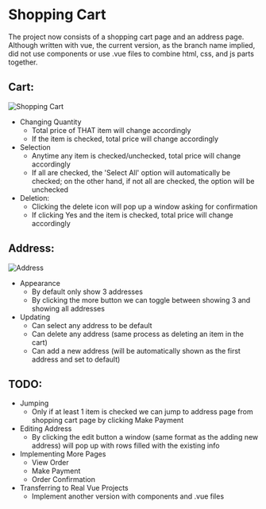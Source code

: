 # Shopping Cart

The project now consists of a shopping cart page and an address page.
Although written with vue, the current version, as the branch name implied, did not use components or use .vue files to combine html, css, and js parts together.

Cart:
-----
![Shopping Cart](https://raw.github.com/wenyiw/ShoppingCart/not-using-components/shoppingCart/img/cart.jpg)

* Changing Quantity
    * Total price of THAT item will change accordingly
    * If the item is checked, total price will change accordingly
* Selection
    * Anytime any item is checked/unchecked, total price will change accordingly
    * If all are checked, the 'Select All' option will automatically be checked; on the other hand, if not all are checked, the option will be unchecked
* Deletion:
    * Clicking the delete icon will pop up a window asking for confirmation
    * If clicking Yes and the item is checked, total price will change accordingly

Address:
-----
![Address](https://raw.github.com/wenyiw/ShoppingCart/not-using-components/shoppingCart/img/address.jpg)

* Appearance
    * By default only show 3 addresses
    * By clicking the more button we can toggle between showing 3 and showing all addresses
* Updating
    * Can select any address to be default
    * Can delete any address (same process as deleting an item in the cart)
    * Can add a new address (will be automatically shown as the first address and set to default)

TODO:
---
* Jumping
    * Only if at least 1 item is checked we can jump to address page from shopping cart page by clicking Make Payment
* Editing Address
    * By clicking the edit button a window (same format as the adding new address) will pop up with rows filled with the existing info
* Implementing More Pages
    * View Order
    * Make Payment
    * Order Confirmation
* Transferring to Real Vue Projects
    * Implement another version with components and .vue files

    
